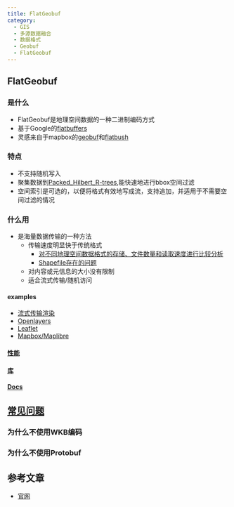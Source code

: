 ```yaml
---
title: FlatGeobuf
category:
  - GIS
  - 多源数据融合
  - 数据格式
  - Geobuf
  - FlatGeobuf
---
```

## FlatGeobuf
### 是什么
- FlatGeobuf是地理空间数据的一种二进制编码方式
- 基于Google的[flatbuffers](http://google.github.io/flatbuffers/)
- 灵感来自于mapbox的[geobuf](https://github.com/mapbox/geobuf)和[flatbush](https://github.com/mourner/flatbush)
### 特点
- 不支持随机写入
- 聚集数据到[Packed_Hilbert_R-trees](https://en.wikipedia.org/wiki/Hilbert_R-tree#Packed_Hilbert_R-trees),能快速地进行bbox空间过滤
- 空间索引是可选的，以便将格式有效地写成流，支持追加，并适用于不需要空间过滤的情况
### 什么用
- 是海量数据传输的一种方法
  - 传输速度明显快于传统格式
    - [对不同地理空间数据格式的存储、文件数量和读取速度进行比较分析](https://github.com/geografope/vectorial-spatial-formats)
    - [Shapefile存在的问题](http://switchfromshapefile.org/)
  - 对内容或元信息的大小没有限制
  - 适合流式传输/随机访问
#### examples
- [流式传输渲染](https://observablehq.com/@bjornharrtell/streaming-flatgeobuf)
- [Openlayers](https://flatgeobuf.org/examples/openlayers)
- [Leaflet](https://flatgeobuf.org/examples/leaflet/)
- [Mapbox/Maplibre](https://flatgeobuf.org/examples/maplibre/)
#### [性能](https://flatgeobuf.org/#performance)
#### [库](https://flatgeobuf.org/#supported-applications--libraries)
#### [Docs](https://flatgeobuf.org/#documentation)
## [常见问题](https://flatgeobuf.org/#faq)
### 为什么不使用WKB编码
### 为什么不使用Protobuf
## 参考文章
- [官网](https://flatgeobuf.org/)

